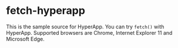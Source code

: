 # fetch-hyperapp

This is the sample source for HyperApp. You can try `fetch()` with HyperApp.
Supported browsers are Chrome, Internet Explorer 11 and Microsoft Edge.
